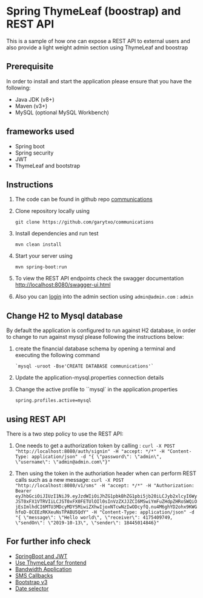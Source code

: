 # Spring ThymeLeaf (boostrap) and REST API
This is a sample of how one can expose a REST API to external users and also provide a light weight admin section
using ThymeLeaf and boostrap

## Prerequisite
In order to install and start the application please ensure that you have the following:
- Java JDK (v8+)
- Maven (v3+)
- MySQL (optional MySQL Workbench)

## frameworks used
- Spring  boot
- Spring security 
- JWT
- ThymeLeaf and bootstrap


## Instructions

1. The code can be found in github repo [communications](https://github.com/garytxo/communications)

2. Clone repository locally using

   `git clone https://github.com/garytxo/communications`
      
3. Install dependencies and run test
    
    `mvn clean install`

4. Start your server using 
    
    `mvn spring-boot:run`
    
5. To view the REST API endpoints check the swagger documentation [http://localhost:8080/swagger-ui.html](http://localhost:8080/swagger-ui.html)

6. Also you can  [login](http://localhost:8080/login) into the admin section using `admin@admin.com` : `admin`


## Change H2 to Mysql database
By default the application is configured to run against H2 database, in order to change to run against mysql please following the instructions
below:

1. create the financial database schema by opening a terminal and executing the following command
       
       `mysql -uroot -Bse'CREATE DATABASE communications'`
       
2. Update the application-mysql.properties connection details

3. Change the active profile to ``mysql` in the application.properties 
    
    `spring.profiles.active=mysql`
    

## using REST API
There is a two step policy to use the REST API:
1. One needs to get a authorization token by calling : `curl -X POST "http://localhost:8080/auth/signin" -H "accept: */*" -H "Content-Type: application/json" -d "{ \"password\": \"admin\", \"username\": \"admin@admin.com\"}"`

2. Then using the token in the authoriation header when can perform REST calls such as a new message:
`curl -X POST "http://localhost:8080/v1/sms" -H "accept: */*" -H "Authorization: Bearer eyJhbGciOiJIUzI1NiJ9.eyJzdWIiOiJhZG1pbkBhZG1pbi5jb20iLCJyb2xlcyI6WyJST0xFX1VTRVIiLCJST0xFX0FETUlOIl0sInVzZXJJZCI6MSwiYmFuZHdpZHRoSWQiOjEsImlhdCI6MTU3MDcyMDY5MiwiZXhwIjoxNTcwNzIwODcyfQ.nu4M6ghYD2ohx9KWGhfoD-8CEEzRKXeuNsTPABU5QdY" -H "Content-Type: application/json" -d "{ \"message\": \"Hello world\", \"receiver\": 4175409749, \"sendOn\": \"2019-10-13\", \"sender\": 18445014846}"`


## For further info check 
* [SpringBoot and JWT](https://github.com/hantsy/springboot-jwt-sample)
* [Use ThymeLeaf for frontend](https://dimitr.im/consuming-rest-apis-with-spring)
* [Bandwidth Application](https://dev.bandwidth.com/account/applications/about.html)
* [SMS Callbacks](https://dev.bandwidth.com/messaging/callbacks/messageEvents.html)
* [Bootstrap v3](https://getbootstrap.com/docs/3.3)
* [Date selector](https://tempusdominus.github.io/bootstrap-3)
